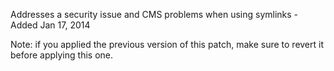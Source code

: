 Addresses a security issue and CMS problems when using symlinks - Added Jan 17, 2014

Note: if you applied the previous version of this patch, make sure to revert it before applying this one.
